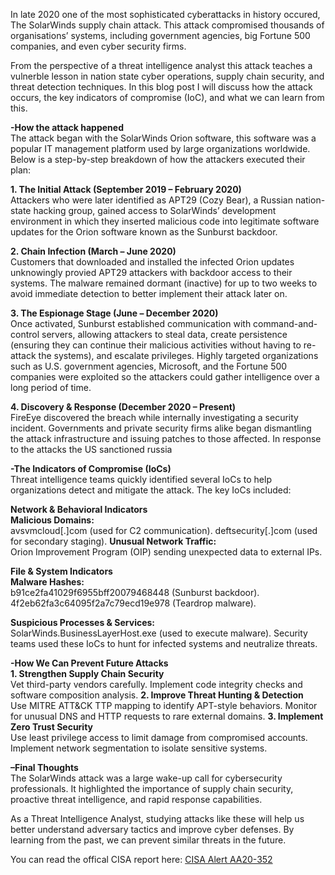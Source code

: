 In late 2020 one of the most sophisticated cyberattacks in history occured, The SolarWinds supply chain attack. This attack compromised thousands of organisations’ systems, including government agencies, big Fortune 500 companies, and even cyber security firms.

From the perspective of a threat intelligence analyst this attack teaches a vulnerble lesson in nation state cyber operations, supply chain security, and threat detection techniques. In this blog post I will discuss how the attack occurs, the key indicators of compromise (IoC), and what we can learn from this.


**-How the attack happened**  
The attack began with the SolarWinds Orion software, this software was a popular IT management platform used by large organizations worldwide. Below is a step-by-step breakdown of how the attackers executed their plan:

**1. The Initial Attack (September 2019 – February 2020)**  
Attackers who were later identified as APT29 (Cozy Bear), a Russian nation-state hacking group, gained access to SolarWinds’ development environment in which they inserted malicious code into legitimate software updates for the Orion software known as the Sunburst backdoor.

**2. Chain Infection (March – June 2020)**  
Customers that downloaded and installed the infected Orion updates unknowingly provied APT29 attackers with backdoor access to their systems.
The malware remained dormant (inactive) for up to two weeks to avoid immediate detection to better implement their attack later on.

**3. The Espionage Stage (June – December 2020)**  
Once activated, Sunburst established communication with command-and-control servers, allowing attackers to steal data, create persistence (ensuring they can continue their malicious activities without having to re-attack the systems), and escalate privileges.
Highly targeted organizations such as U.S. government agencies, Microsoft, and the Fortune 500 companies were exploited so the attackers could gather intelligence over a long period of time.

**4. Discovery & Response (December 2020 – Present)**  
FireEye discovered the breach while internally investigating a security incident.
Governments and private security firms alike began dismantling the attack infrastructure and issuing patches to those affected. In response to the attacks the US sanctioned russia


**-The Indicators of Compromise (IoCs)**  
Threat intelligence teams quickly identified several IoCs to help organizations detect and mitigate the attack. The key IoCs included:

**Network & Behavioral Indicators**  
**Malicious Domains:**  
avsvmcloud[.]com (used for C2 communication).
deftsecurity[.]com (used for secondary staging).
**Unusual Network Traffic:**  
Orion Improvement Program (OIP) sending unexpected data to external IPs.

**File & System Indicators**  
**Malware Hashes:**  
b91ce2fa41029f6955bff20079468448 (Sunburst backdoor).
4f2eb62fa3c64095f2a7c79ecd19e978 (Teardrop malware).

**Suspicious Processes & Services:**  
SolarWinds.BusinessLayerHost.exe (used to execute malware).
Security teams used these IoCs to hunt for infected systems and neutralize threats.

**-How We Can Prevent Future Attacks**  
**1. Strengthen Supply Chain Security**  
Vet third-party vendors carefully.
Implement code integrity checks and software composition analysis.
**2. Improve Threat Hunting & Detection**  
Use MITRE ATT&CK TTP mapping to identify APT-style behaviors.
Monitor for unusual DNS and HTTP requests to rare external domains.
**3. Implement Zero Trust Security**  
Use least privilege access to limit damage from compromised accounts.
Implement network segmentation to isolate sensitive systems.


**–Final Thoughts**  
The SolarWinds attack was a large wake-up call for cybersecurity professionals. It highlighted the importance of supply chain security, proactive threat intelligence, and rapid response capabilities.

As a Threat Intelligence Analyst, studying attacks like these will help us better understand adversary tactics and improve cyber defenses. By learning from the past, we can prevent similar threats in the future.

You can read the offical CISA report here:
[CISA Alert AA20-352](https://www.cisa.gov/news-events/cybersecurity-advisories/aa20-352a)
